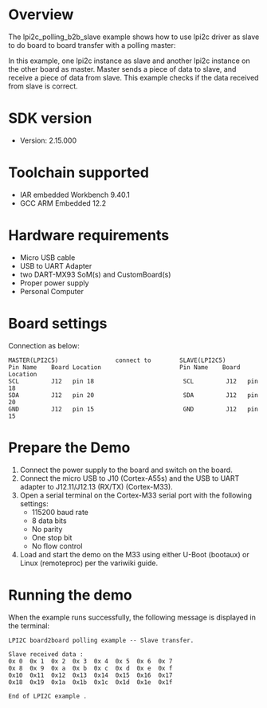 Overview
========
The lpi2c_polling_b2b_slave example shows how to use lpi2c driver as slave to do board to board transfer
with a polling master:

In this example, one lpi2c instance as slave and another lpi2c instance on the other board as master. Master sends a
piece of data to slave, and receive a piece of data from slave. This example checks if the data received from
slave is correct.

SDK version
===========
- Version: 2.15.000

Toolchain supported
===================
- IAR embedded Workbench  9.40.1
- GCC ARM Embedded  12.2

Hardware requirements
=====================
- Micro USB cable
- USB to UART Adapter
- two DART-MX93 SoM(s) and CustomBoard(s)
- Proper power supply
- Personal Computer

Board settings
==============
Connection as below:
~~~~~~~~~~~~~~~~~~~~~~~~~~~~~~~~~~~~~~~~~~~~~~~~~~~~~~~~~~~~~~~~~~~~~~~~~~
MASTER(LPI2C5)                connect to        SLAVE(LPI2C5)
Pin Name    Board Location                      Pin Name    Board Location
SCL         J12   pin 18                         SCL         J12   pin 18
SDA         J12   pin 20                         SDA         J12   pin 20
GND         J12   pin 15                         GND         J12   pin 15
~~~~~~~~~~~~~~~~~~~~~~~~~~~~~~~~~~~~~~~~~~~~~~~~~~~~~~~~~~~~~~~~~~~~~~~~~~


Prepare the Demo
================
1.  Connect the power supply to the board and switch on the board.
2.  Connect the micro USB to J10 (Cortex-A55s) and the USB to UART adapter to J12.11/J12.13 (RX/TX) (Cortex-M33).
3.  Open a serial terminal on the Cortex-M33 serial port with the following settings:
    - 115200 baud rate
    - 8 data bits
    - No parity
    - One stop bit
    - No flow control
4.  Load and start the demo on the M33 using either U-Boot (bootaux) or Linux (remoteproc) per the variwiki guide.

Running the demo
================
When the example runs successfully, the following message is displayed in the terminal:

~~~~~~~~~~~~~~~~~~~~~
LPI2C board2board polling example -- Slave transfer.

Slave received data :
0x 0  0x 1  0x 2  0x 3  0x 4  0x 5  0x 6  0x 7
0x 8  0x 9  0x a  0x b  0x c  0x d  0x e  0x f
0x10  0x11  0x12  0x13  0x14  0x15  0x16  0x17
0x18  0x19  0x1a  0x1b  0x1c  0x1d  0x1e  0x1f

End of LPI2C example .
~~~~~~~~~~~~~~~~~~~~~

